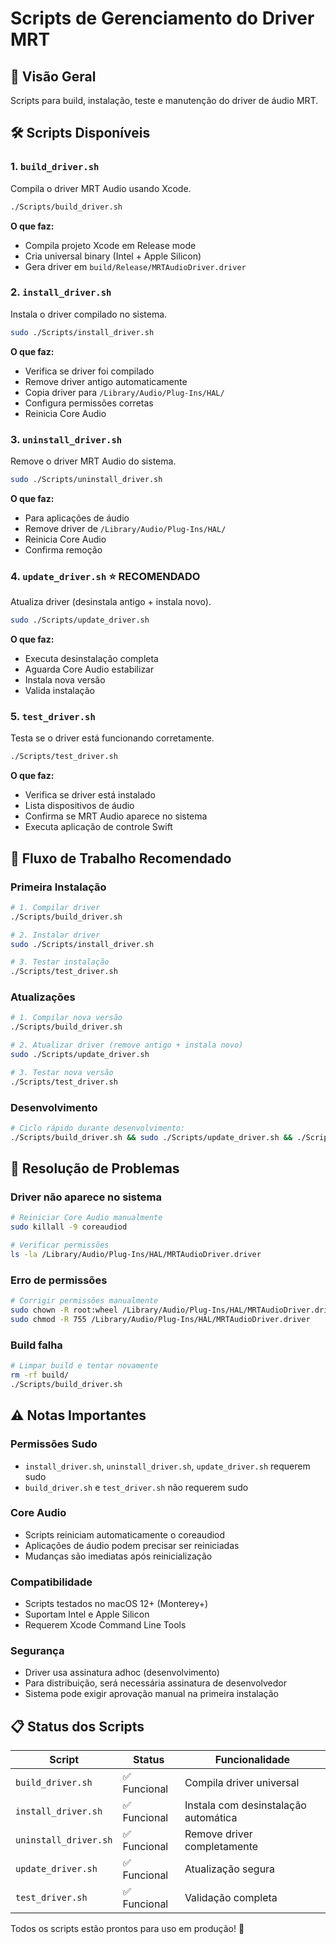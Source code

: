 # Scripts de Gerenciamento do Driver MRT

## 📝 Visão Geral

Scripts para build, instalação, teste e manutenção do driver de áudio MRT.

## 🛠️ Scripts Disponíveis

### 1. `build_driver.sh`
Compila o driver MRT Audio usando Xcode.

```bash
./Scripts/build_driver.sh
```

**O que faz:**
- Compila projeto Xcode em Release mode
- Cria universal binary (Intel + Apple Silicon)
- Gera driver em `build/Release/MRTAudioDriver.driver`

### 2. `install_driver.sh`
Instala o driver compilado no sistema.

```bash
sudo ./Scripts/install_driver.sh
```

**O que faz:**
- Verifica se driver foi compilado
- Remove driver antigo automaticamente
- Copia driver para `/Library/Audio/Plug-Ins/HAL/`
- Configura permissões corretas
- Reinicia Core Audio

### 3. `uninstall_driver.sh`
Remove o driver MRT Audio do sistema.

```bash
sudo ./Scripts/uninstall_driver.sh
```

**O que faz:**
- Para aplicações de áudio
- Remove driver de `/Library/Audio/Plug-Ins/HAL/`
- Reinicia Core Audio
- Confirma remoção

### 4. `update_driver.sh` ⭐ **RECOMENDADO**
Atualiza driver (desinstala antigo + instala novo).

```bash
sudo ./Scripts/update_driver.sh
```

**O que faz:**
- Executa desinstalação completa
- Aguarda Core Audio estabilizar
- Instala nova versão
- Valida instalação

### 5. `test_driver.sh`
Testa se o driver está funcionando corretamente.

```bash
./Scripts/test_driver.sh
```

**O que faz:**
- Verifica se driver está instalado
- Lista dispositivos de áudio
- Confirma se MRT Audio aparece no sistema
- Executa aplicação de controle Swift

## 🚀 Fluxo de Trabalho Recomendado

### Primeira Instalação
```bash
# 1. Compilar driver
./Scripts/build_driver.sh

# 2. Instalar driver
sudo ./Scripts/install_driver.sh

# 3. Testar instalação
./Scripts/test_driver.sh
```

### Atualizações
```bash
# 1. Compilar nova versão
./Scripts/build_driver.sh

# 2. Atualizar driver (remove antigo + instala novo)
sudo ./Scripts/update_driver.sh

# 3. Testar nova versão
./Scripts/test_driver.sh
```

### Desenvolvimento
```bash
# Ciclo rápido durante desenvolvimento:
./Scripts/build_driver.sh && sudo ./Scripts/update_driver.sh && ./Scripts/test_driver.sh
```

## 🔧 Resolução de Problemas

### Driver não aparece no sistema
```bash
# Reiniciar Core Audio manualmente
sudo killall -9 coreaudiod

# Verificar permissões
ls -la /Library/Audio/Plug-Ins/HAL/MRTAudioDriver.driver
```

### Erro de permissões
```bash
# Corrigir permissões manualmente
sudo chown -R root:wheel /Library/Audio/Plug-Ins/HAL/MRTAudioDriver.driver
sudo chmod -R 755 /Library/Audio/Plug-Ins/HAL/MRTAudioDriver.driver
```

### Build falha
```bash
# Limpar build e tentar novamente
rm -rf build/
./Scripts/build_driver.sh
```

## ⚠️ Notas Importantes

### Permissões Sudo
- `install_driver.sh`, `uninstall_driver.sh`, `update_driver.sh` requerem sudo
- `build_driver.sh` e `test_driver.sh` não requerem sudo

### Core Audio
- Scripts reiniciam automaticamente o coreaudiod
- Aplicações de áudio podem precisar ser reiniciadas
- Mudanças são imediatas após reinicialização

### Compatibilidade
- Scripts testados no macOS 12+ (Monterey+)
- Suportam Intel e Apple Silicon
- Requerem Xcode Command Line Tools

### Segurança
- Driver usa assinatura adhoc (desenvolvimento)
- Para distribuição, será necessária assinatura de desenvolvedor
- Sistema pode exigir aprovação manual na primeira instalação

## 📋 Status dos Scripts

| Script | Status | Funcionalidade |
|--------|--------|----------------|
| `build_driver.sh` | ✅ Funcional | Compila driver universal |
| `install_driver.sh` | ✅ Funcional | Instala com desinstalação automática |
| `uninstall_driver.sh` | ✅ Funcional | Remove driver completamente |
| `update_driver.sh` | ✅ Funcional | Atualização segura |
| `test_driver.sh` | ✅ Funcional | Validação completa |

Todos os scripts estão prontos para uso em produção! 🎉